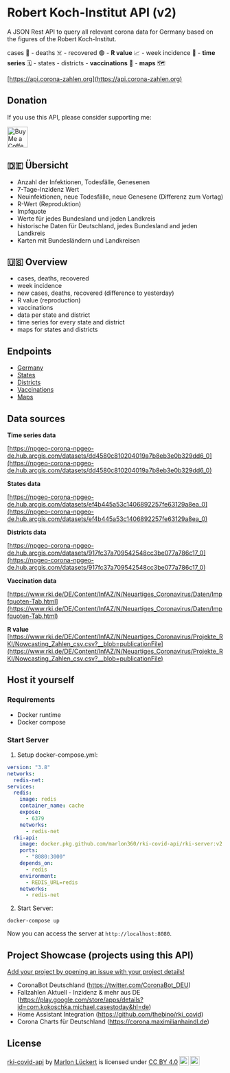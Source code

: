 # Robert Koch-Institut API (v2)

A JSON Rest API to query all relevant corona data for Germany based on the figures of the Robert Koch-Institut.

cases 🤧 - deaths ☠️ - recovered 🟢 - **R value** 📈 - week incidence 📅 - **time series** 🗓 - states - districts - **vaccinations** 💉 - **maps** 🗺

[https://api.corona-zahlen.org](https://api.corona-zahlen.org)

## Donation

If you use this API, please consider supporting me:

<a href='https://ko-fi.com/marlon360' target='_blank'><img height='35' style='border:0px;height:48px;' src='https://az743702.vo.msecnd.net/cdn/kofi3.png?v=0' border='0' alt='Buy Me a Coffee at ko-fi.com' /></a>

## 🇩🇪 Übersicht

- Anzahl der Infektionen, Todesfälle, Genesenen
- 7-Tage-Inzidenz Wert
- Neuinfektionen, neue Todesfälle, neue Genesene (Differenz zum Vortag)
- R-Wert (Reproduktion)
- Impfquote
- Werte für jedes Bundesland und jeden Landkreis
- historische Daten für Deutschland, jedes Bundesland and jeden Landkreis
- Karten mit Bundesländern und Landkreisen

## 🇺🇸 Overview

- cases, deaths, recovered
- week incidence
- new cases, deaths, recovered (difference to yesterday)
- R value (reproduction)
- vaccinations
- data per state and district
- time series for every state and district
- maps for states and districts

## Endpoints

- [Germany](endpoints/germany.md)
- [States](endpoints/states.md)
- [Districts](endpoints/districts.md)
- [Vaccinations](endpoints/vaccinations.md)
- [Maps](endpoints/maps.md)

## Data sources

**Time series data**

[https://npgeo-corona-npgeo-de.hub.arcgis.com/datasets/dd4580c810204019a7b8eb3e0b329dd6_0](https://npgeo-corona-npgeo-de.hub.arcgis.com/datasets/dd4580c810204019a7b8eb3e0b329dd6_0)

**States data**

[https://npgeo-corona-npgeo-de.hub.arcgis.com/datasets/ef4b445a53c1406892257fe63129a8ea_0](https://npgeo-corona-npgeo-de.hub.arcgis.com/datasets/ef4b445a53c1406892257fe63129a8ea_0)

**Districts data**

[https://npgeo-corona-npgeo-de.hub.arcgis.com/datasets/917fc37a709542548cc3be077a786c17_0](https://npgeo-corona-npgeo-de.hub.arcgis.com/datasets/917fc37a709542548cc3be077a786c17_0)

**Vaccination data**

[https://www.rki.de/DE/Content/InfAZ/N/Neuartiges_Coronavirus/Daten/Impfquoten-Tab.html](https://www.rki.de/DE/Content/InfAZ/N/Neuartiges_Coronavirus/Daten/Impfquoten-Tab.html)

**R value**
[https://www.rki.de/DE/Content/InfAZ/N/Neuartiges_Coronavirus/Projekte_RKI/Nowcasting_Zahlen_csv.csv?__blob=publicationFile](https://www.rki.de/DE/Content/InfAZ/N/Neuartiges_Coronavirus/Projekte_RKI/Nowcasting_Zahlen_csv.csv?__blob=publicationFile)

## Host it yourself

### Requirements

- Docker runtime
- Docker compose

### Start Server

1. Setup docker-compose.yml:

```yml
version: "3.8"
networks:
  redis-net:
services:
  redis:
    image: redis
    container_name: cache
    expose:
      - 6379
    networks:
      - redis-net
  rki-api:
    image: docker.pkg.github.com/marlon360/rki-covid-api/rki-server:v2
    ports:
      - "8080:3000"
    depends_on:
      - redis
    environment:
      - REDIS_URL=redis
    networks:
      - redis-net
```

2. Start Server:

`docker-compose up`

Now you can access the server at `http://localhost:8080`.

## Project Showcase (projects using this API)

[Add your project by opening an issue with your project details!](https://github.com/marlon360/rki-covid-api/issues/new)

- CoronaBot Deutschland (https://twitter.com/CoronaBot_DEU)
- Fallzahlen Aktuell - Inzidenz & mehr aus DE
(https://play.google.com/store/apps/details?id=com.kokoschka.michael.casestoday&hl=de)
- Home Assistant Integration (https://github.com/thebino/rki_covid)
- Corona Charts für Deutschland (https://corona.maximilianhaindl.de)

## License

<p xmlns:dct="http://purl.org/dc/terms/" xmlns:cc="http://creativecommons.org/ns#" class="license-text"><a rel="cc:attributionURL" property="dct:title" href="https://rki.marlon-lueckert.de">rki-covid-api</a> by <a rel="cc:attributionURL dct:creator" property="cc:attributionName" href="https://marlon-lueckert.de">Marlon Lückert</a> is licensed under <a rel="license" href="https://creativecommons.org/licenses/by/4.0">CC BY 4.0<img style="height:22px!important;margin-left:3px;vertical-align:text-bottom;" src="https://mirrors.creativecommons.org/presskit/icons/cc.svg?ref=chooser-v1" /><img style="height:22px!important;margin-left:3px;vertical-align:text-bottom;" src="https://mirrors.creativecommons.org/presskit/icons/by.svg?ref=chooser-v1" /></a></p>

